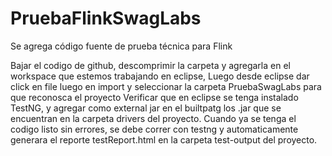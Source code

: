 # PruebaFlinkSwagLabs
Se agrega código fuente de prueba técnica para Flink

Bajar el codigo de github, descomprimir la carpeta y agregarla en el workspace que estemos trabajando en eclipse,
Luego desde eclipse dar click en file luego en import y seleccionar la carpeta PruebaSwagLabs para que reconosca el proyecto
Verificar que en eclipse se tenga instalado TestNG, y agregar como external jar en el builtpatg los .jar que se encuentran en la carpeta
drivers del proyecto. Cuando ya se tenga el codigo listo sin errores, se debe correr con testng y automaticamente generara el reporte testReport.html
en la carpeta test-output del proyecto.

